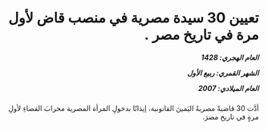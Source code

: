 <h1 dir="rtl">تعيين 30 سيدة مصرية في منصب قاض لأول مرة في تاريخ مصر .</h1>

<h5 dir="rtl">العام الهجري:  1428

الشهر القمري: ربيع الأول

العام الميلادي: 2007</h5>

<p dir="rtl">أدَّت ‏30‏ قاضيةً مصريةً اليَمينَ القانونية‏،‏ إيذانًا بدخولِ المرأة المصرية محرابَ القضاءِ لأولِ مرةٍ‏ في تاريخ مصرَ.</p></br>
